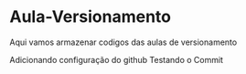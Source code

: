 # Aula-Versionamento
Aqui vamos armazenar codigos das aulas de versionamento

Adicionando configuração do github
Testando o Commit